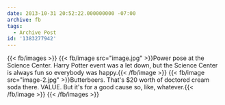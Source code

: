 ```yaml
---
date: 2013-10-31 20:52:22.000000000 -07:00
archive: fb
tags: 
  - Archive Post
id: '1383277942'
---
```


{{< fb/images >}}
{{< fb/image src="image.jpg" >}}Power pose at the Science Center. Harry Potter event was a let down, but the Science Center is always fun so everybody was happy.{{< /fb/image >}}
{{< fb/image src="image-2.jpg" >}}Butterbeers. That's $20 worth of doctored cream soda there. VALUE. But it's for a good cause so, like, whatever.{{< /fb/image >}}
{{< /fb/images >}}
